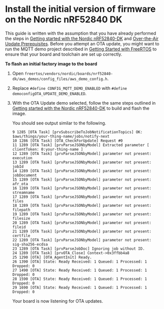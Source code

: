 # Install the initial version of firmware on the Nordic nRF52840 DK<a name="burn-initial-firmware-nordic"></a>

This guide is written with the assumption that you have already performed the steps in [Getting started with the Nordic nRF52840\-DK](getting_started_nordic.md) and [Over\-the\-Air Update Prerequisites](https://docs.aws.amazon.com/freertos/latest/userguide/ota-prereqs.html)\. Before you attempt an OTA update, you might want to run the MQTT demo project described in [Getting Started with FreeRTOS](https://docs.aws.amazon.com/freertos/latest/userguide/freertos-getting-started.html) to ensure that your board and toolchain are set up correctly\.

**To flash an initial factory image to the board**

1. Open `freertos/vendors/nordic/boards/nrf52840-dk/aws_demos/config_files/aws_demo_config.h`\.

1. Replace `#define CONFIG_MQTT_DEMO_ENABLED` with `#define democonfigOTA_UPDATE_DEMO_ENABLED`\.

1. With the OTA Update demo selected, follow the same steps outlined in [Getting started with the Nordic nRF52840\-DK](getting_started_nordic.md) to build and flash the image\.

   You should see output similar to the following\.

   ```
   9 1285 [OTA Task] [prvSubscribeToJobNotificationTopics] OK: $aws/things/your-thing-name/jobs/notify-next
   10 1286 [OTA Task] [OTA_CheckForUpdate] Request #0
   11 1289 [OTA Task] [prvParseJSONbyModel] Extracted parameter [ clientToken: 0:your-thing-name ]
   12 1289 [OTA Task] [prvParseJSONbyModel] parameter not present: execution
   13 1289 [OTA Task] [prvParseJSONbyModel] parameter not present: jobId
   14 1289 [OTA Task] [prvParseJSONbyModel] parameter not present: jobDocument
   15 1289 [OTA Task] [prvParseJSONbyModel] parameter not present: afr_ota
   16 1289 [OTA Task] [prvParseJSONbyModel] parameter not present: streamname
   17 1289 [OTA Task] [prvParseJSONbyModel] parameter not present: files
   18 1289 [OTA Task] [prvParseJSONbyModel] parameter not present: filepath
   19 1289 [OTA Task] [prvParseJSONbyModel] parameter not present: filesize
   20 1289 [OTA Task] [prvParseJSONbyModel] parameter not present: fileid
   21 1289 [OTA Task] [prvParseJSONbyModel] parameter not present: certfile
   22 1289 [OTA Task] [prvParseJSONbyModel] parameter not present: sig-sha256-ecdsa
   23 1289 [OTA Task] [prvParseJobDoc] Ignoring job without ID.
   24 1289 [OTA Task] [prvOTA_Close] Context->0x3ffbb4a8
   25 1290 [OTA] [OTA_AgentInit] Ready.
   26 1390 [OTA] State: Ready Received: 1 Queued: 1 Processed: 1 Dropped: 0
   27 1490 [OTA] State: Ready Received: 1 Queued: 1 Processed: 1 Dropped: 0
   28 1590 [OTA] State: Ready Received: 1 Queued: 1 Processed: 1 Dropped: 0
   29 1690 [OTA] State: Ready Received: 1 Queued: 1 Processed: 1 Dropped: 0
   ```

   Your board is now listening for OTA updates\.
